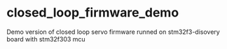 # closed_loop_firmware_demo
Demo version of closed loop servo firmware runned on stm32f3-disovery board with stm32f303 mcu
